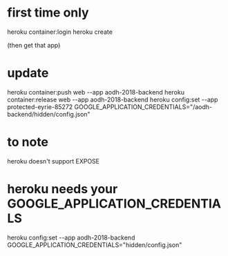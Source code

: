 # first time only
heroku container:login
heroku create

(then get that app)

# update
heroku container:push web --app aodh-2018-backend
heroku container:release web --app aodh-2018-backend
heroku config:set --app protected-eyrie-85272 GOOGLE_APPLICATION_CREDENTIALS="/aodh-backend/hidden/config.json"

# to note
heroku doesn't support EXPOSE

# heroku needs your GOOGLE_APPLICATION_CREDENTIALS
heroku config:set --app aodh-2018-backend GOOGLE_APPLICATION_CREDENTIALS="hidden/config.json"